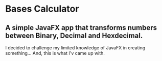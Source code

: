 # Bases Calculator
A simple JavaFX app that transforms numbers between Binary, Decimal and Hexdecimal.
----
I decided to challenge my limited knowledge of JavaFX in creating something... And, this is what I'v came up with.
